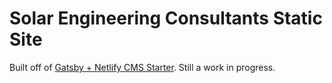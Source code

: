 # Solar Engineering Consultants Static Site

Built off of [Gatsby + Netlify CMS Starter](https://github.com/netlify-templates/gatsby-starter-netlify-cms). Still a work in progress.
